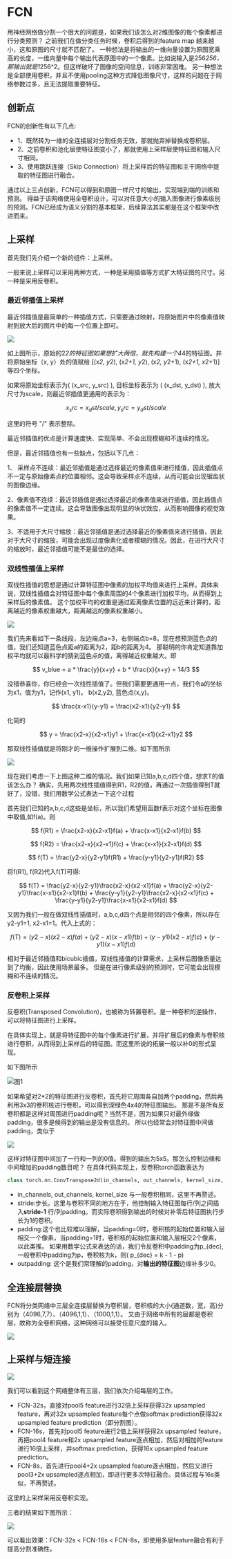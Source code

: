 # FCN

用神经网络做分割一个很大的问题是，如果我们该怎么对2维图像的每个像素都进行分类预测？
之前我们在做分类任务时候，卷积后得到的feature map 越来越小，这和原图的尺寸就不匹配了。
一种想法是将输出的一维向量设置为原图宽乘高的长度，一维向量中每个输出代表原图中的一个像素。比如说输入是256*256，那输出就是1*256^2。但这样破坏了图像的空间信息，训练非常困难。
另一种想法是全部使用卷积，并且不使用pooling这种方式降低图像尺寸，这样的问题在于网络参数过多，且无法提取重要特征。


## 创新点
FCN的创新性有以下几点:
- 1、既然转为一维的全连接层对分割任务无效，那就抛弃掉替换成卷积层。
- 2、之前卷积和池化层使特征图变小了，那就使用上采样层使特征图和输入尺寸相同。
- 3、使用跳跃连接（Skip Connection）将上采样后的特征图和主干网络中提取的特征图进行融合。

通过以上三点创新，FCN可以得到和原图一样尺寸的输出，实现端到端的训练和预测。 
得益于该网络使用全卷积设计，可以对任意大小的输入图像进行像素级别的预测。FCN已经成为语义分割的基本框架，后续算法其实都是在这个框架中改进而来。



## 上采样

首先我们先介绍一个新的组件：上采样。

一般来说上采样可以采用两种方式，一种是采用插值等方式扩大特征图的尺寸。另一种是采用反卷积。

### 最近邻插值上采样

最近邻插值是最简单的一种插值方式，只需要通过映射，将原始图片中的像素值映射到放大后的图片中的每一个位置上即可。

![](../img/04/02/nearest.jpg)

如上图所示，原始的2*2的特征图如果想扩大两倍，就先构建一个4*4的特征图。并将原始坐标（x, y）处的值赋给
[(x*2, y*2), (x*2+1, y*2), (x*2, y*2+1), (x*2+1, x*2+1)]等四个坐标。

如果将原始坐标表示为\( (x_src, y_src) \), 目标坐标表示为 \( (x_dst, y_dst) \), 放大尺寸为scale，则最近邻插值更通用的表示为：

$$ x_src = x_dst / scale, y_src = y_dst / scale $$

这里的符号 "/" 表示整除。


最近邻插值的优点是计算速度快、实现简单、不会出现模糊和不连续的情况。

但是，最近邻插值也有一些缺点，包括以下几点：

1、 采样点不连续：最近邻插值是通过选择最近的像素值来进行插值，因此插值点不一定与原始像素点的位置相邻。这会导致采样点不连续，从而可能会出现锯齿状的图像边缘。

2、像素值不连续：最近邻插值是通过选择最近的像素值来进行插值，因此插值点的像素值不一定连续。这会导致图像出现明显的块状效应，从而影响图像的视觉效果。

3、不适用于大尺寸缩放：最近邻插值是通过选择最近的像素值来进行插值，因此对于大尺寸的缩放，可能会出现过度像素化或者模糊的情况。因此，在进行大尺寸的缩放时，最近邻插值可能不是最佳的选择。

### 双线性插值上采样

双线性插值的思想是通过计算特征图中像素的加权平均值来进行上采样。具体来说，双线性插值会对特征图中每个像素周围的4个像素进行加权平均，从而得到上采样后的像素值。
这个加权平均的权重是通过距离像素位置的远近来计算的，距离越近的像素权重越大，距离越远的像素权重越小。

![](../img/04/02/linear.jpg)

我们先来看如下一条线段，左边端点a=3，右侧端点b=8。现在想预测蓝色点的值，我们还知道蓝色点距a的距离为2，距b的距离为4。
那聪明的你肯定知道靠加权平均就可以最科学的猜到蓝色点的值，离得越近权重越大。即

$$ v_blue = a * \frac{y}{x+y} + b * \frac{x}{x+y} = 14/3 $$

没错恭喜你，你已经会一次线性插值了。但我们需要更通用一点，我们令a的坐标为x1，值为y1，记作(x1, y1)。
b(x2,y2), 蓝色点(x,y)。

$$ \frac{x-x1}{y-y1} =  \frac{x2-x1}{y2-y1}  $$

化简的

$$ y = \frac{x2-x}{x2-x1}y1 + \frac{x-x1}{x2-x1}y2  $$


那双线性插值就是将刚才的一维操作扩展到二维。如下图所示

![](../img/04/02/bilinear.jpg)

现在我们考虑一下上图这种二维的情况。我们如果已知a,b,c,d四个值，想求T的值该怎么办？
确实，先用两次线性插值得到R1，R2的值，再通过一次插值得到T就好了，没错，我们用数学公式表达一下这个过程

首先我们已知的a,b,c,d这些是坐标，所以我们希望用函数f表示对这个坐标在图像中取值,如f(a)。则

$$ f(R1) = \frac{x2-x}{x2-x1}f(a) + \frac{x-x1}{x2-x1}f(b)  $$

$$ f(R2) = \frac{x2-x}{x2-x1}f(c) + \frac{x-x1}{x2-x1}f(d)  $$

$$ f(T) = \frac{y2-x}{y2-y1}f(R1) + \frac{y-y1}{y2-y1}f(R2)  $$

将f(R1), f(R2)代入f(T)可得:

$$ f(T) = \frac{y2-x}{y2-y1}\frac{x2-x}{x2-x1}f(a) + \frac{y2-x}{y2-y1}\frac{x-x1}{x2-x1}f(b) + \frac{y-y1}{y2-y1}\frac{x2-x}{x2-x1}f(c) + \frac{y-y1}{y2-y1}\frac{x-x1}{x2-x1}f(d) $$

又因为我们一般在做双线性插值时，a,b,c,d四个点是相邻的四个像素，所以存在y2-y1=1, x2-x1=1。代入上式的：

$$ f(T) = (y2-x)(x2-x)f(a) + (y2-x)(x-x1)f(b) + (y-y1)(x2-x)f(c) + (y-y1)(x-x1)f(d) $$


相对于最近邻插值和bicubic插值，双线性插值的计算需求，上采样后图像质量达到了均衡，因此使用场景最多。
但是在进行像素级别的预测时，它可能会出现模糊和不连续的情况。

### 反卷积上采样

反卷积(Transposed Convolution)，也被称为转置卷积。是一种卷积的逆操作，可以将特征图进行上采样。

在具体实现上，就是将特征图中的每个像素进行扩展，并将扩展后的像素与卷积核进行卷积，从而得到上采样后的特征图。而这里所说的拓展一般以补0的形式呈现。

如下图所示

![图1](../img/04/02/deconv.jpg)

如果希望对2*2的特征图进行反卷积，首先将它周围各自加两个padding，然后再利用3x3的卷积核进行卷积，可以得到深绿色4x4的特征图输出。
那是不是所有反卷积都是这样对周围进行padding呢？当然不是，因为如果只对最外缘做padding，很多是候得到的输出是没有信息的。
所以也经常会对特征图中间做padding，类似于

![](../img/04/02/deconv2.jpg)

这样对特征图中间加了一行和一列的0值。得到的输出为5x5。那怎么控制边缘和中间增加的padding数目呢？ 在具体代码实现上，反卷积torch函数表达为

```python
class torch.nn.ConvTranspose2d(in_channels, out_channels, kernel_size, stride=1, padding=0, output_padding=0, bias=True)
```

- in_channels, out_channels, kernel_size 与一般卷积相同，这里不再赘述。
- stride:步长。这里与卷积不同的地方在于，他控制输入特征图每行/列之间插入**stride-1** 行/列padding。而实际卷积得到输出的时候对补零后特征图执行步长为1的卷积。
- padding:这个也比较难以理解，当padding=0时，卷积核的起始位置和输入层相交一个像素，当padding=1时，卷积核的起始位置和输入层相交2个像素，以此类推。
如果用数学公式来表达的话，我们令反卷积中padding为p_{dec}, 一般卷积中padding为p，卷积核为k，则\( p_{dec} = k - 1 - p\)
- outpadding: 这个是我们常理解的padding，对**输出的特征图**边缘补多少0。


## 全连接层替换

FCN将分类网络中三层全连接层替换为卷积层，卷积核的大小(通道数，宽，高)分别为（4096,7,7）、（4096,1,1）、（1000,1,1）。
又由于网络中所有的层都是卷积层，故称为全卷积网络，这种网络可以接受任意尺度的输入。

![](../img/04/02/FCN.png)

## 上采样与短连接

![](../img/04/02/FCN2.jpg)

我们可以看到这个网络整体有三层，我们依次介绍每层的工作。

- FCN-32s，直接对pool5 feature进行32倍上采样获得32x upsampled feature，再对32x upsampled feature每个点做softmax prediction获得32x upsampled feature prediction（即分割图）。
- FCN-16s，首先对pool5 feature进行2倍上采样获得2x upsampled feature，再把pool4 feature和2x upsampled feature逐点相加，然后对相加的feature进行16倍上采样，并softmax prediction，获得16x upsampled feature prediction。 
- FCN-8s，首先进行pool4+2x upsampled feature逐点相加，然后又进行pool3+2x upsampled逐点相加，即进行更多次特征融合。具体过程与16s类似，不再赘述。

这里的上采样采用反卷积实现。

三者的结果如下图所示：

![](../img/04/02/result.jpg)

可以看出效果：FCN-32s < FCN-16s < FCN-8s，即使用多层feature融合有利于提高分割准确性。


